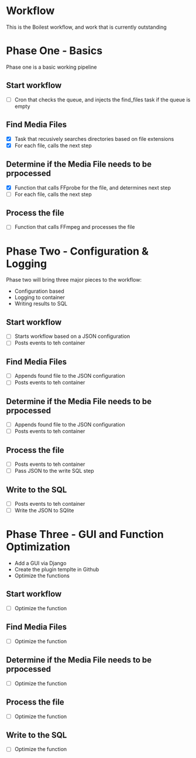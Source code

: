 # Workflow

This is the Boilest workflow, and work that is currently outstanding 

# Phase One - Basics
Phase one is a basic working pipeline

## Start workflow 

- [ ] Cron that checks the queue, and injects the find_files task if the queue is empty

## Find Media Files

- [x] Task that recusively searches directories based on file extensions
- [x] For each file, calls the next step

## Determine if the Media File needs to be prpocessed

- [x] Function that calls FFprobe for the file, and determines next step
- [ ] For each file, calls the next step

## Process the file

- [ ] Function that calls FFmpeg and processes the file

# Phase Two - Configuration & Logging
Phase two will bring three major pieces to the workflow:

- Configuration based
- Logging to container
- Writing results to SQL

## Start workflow 

- [ ] Starts workflow based on a JSON configuration
- [ ] Posts events to teh container

## Find Media Files

- [ ] Appends found file to the JSON configuration
- [ ] Posts events to teh container

## Determine if the Media File needs to be prpocessed

- [ ] Appends found file to the JSON configuration
- [ ] Posts events to teh container

## Process the file

- [ ] Posts events to teh container
- [ ] Pass JSON to the write SQL step

## Write to the SQL

- [ ] Posts events to teh container
- [ ] Write the JSON to SQlite 

# Phase Three - GUI and Function Optimization

- Add a GUI via Django
- Create the plugin templte in Github
- Optimize the functions

## Start workflow 

- [ ] Optimize the function

## Find Media Files

- [ ] Optimize the function

## Determine if the Media File needs to be prpocessed

- [ ] Optimize the function

## Process the file

- [ ] Optimize the function

## Write to the SQL

- [ ] Optimize the function
